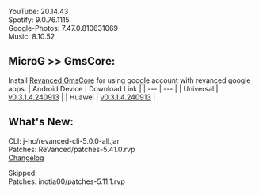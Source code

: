 YouTube: 20.14.43  
Spotify: 9.0.76.1115  
Google-Photos: 7.47.0.810631069  
Music: 8.10.52  

## MicroG >> GmsCore:
Install [Revanced GmsCore](https://github.com/ReVanced/GmsCore/releases/latest) for using google account with revanced google apps.
| Android Device | Download Link                      |
| ---            | ---                                |
| Universal      | [v0.3.1.4.240913](https://github.com/ReVanced/GmsCore/releases/download/v0.3.1.4.240913/app.revanced.android.gms-240913008-signed.apk) |
| Huawei         | [v0.3.1.4.240913](https://github.com/ReVanced/GmsCore/releases/download/v0.3.1.4.240913/app.revanced.android.gms-240913008-hw-signed.apk)    |  

## What's New:  
CLI: j-hc/revanced-cli-5.0.0-all.jar  
Patches: ReVanced/patches-5.41.0.rvp  
[Changelog](https://github.com/ReVanced/revanced-patches/releases/tag/v5.41.0)  

Skipped:  
Patches: inotia00/patches-5.11.1.rvp      
